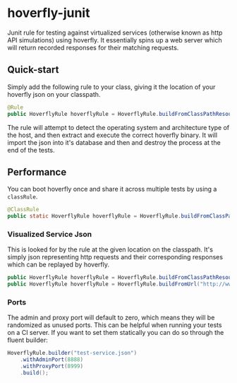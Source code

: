 # hoverfly-junit
Junit rule for testing against virtualized services (otherwise known as http API simulations) using hoverfly.  It essentially spins up a web server which will return recorded responses for their matching requests.

## Quick-start

Simply add the following rule to your class, giving it the location of your hoverfly json on your classpath.

```java
@Rule
public HoverflyRule hoverflyRule = HoverflyRule.buildFromClassPathResource("test-service.json").build();
```

The rule will attempt to detect the operating system and architecture type of the host, and then extract and execute the correct hoverfly binary.  It will import the json into it's database and then and destroy the process at the end of the tests.


## Performance

You can boot hoverfly once and share it across multiple tests by using a `classRule`. 

```java
@ClassRule
public static HoverflyRule hoverflyRule = HoverflyRule.buildFromClassPathResource("test-service.json").build();
```

### Visualized Service Json

This is looked for by the rule at the given location on the classpath.  It's simply json representing http requests and their corresponding responses which can be replayed by hoverfly.

```java
public HoverflyRule hoverflyRule = HoverflyRule.buildFromClassPathResource("http://www.my-test.com/api/virtualization").build();
public HoverflyRule hoverflyRule = HoverflyRule.buildFromUrl("http://www.my-test.com/api/virtualization").build();
```

### Ports

The admin and proxy port will default to zero, which means they will be randomized as unused ports. This can be helpful when running your tests on a CI server.
If you want to set them statically you can do so through the fluent builder:

```java
HoverflyRule.builder("test-service.json")
    .withAdminPort(8888)
    .withProxyPort(8999)
    .build();
```
